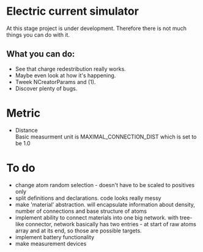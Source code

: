 # Electric current simulator
At this stage project is under development. Therefore there is not much things you can do with it.

## What you can do:
- See that charge redestribution really works.
- Maybe even look at how it's happening.
- Tweek NCreatorParams and (1).
- Discover plenty of bugs.

# Metric
- Distance  
    Basic measurment unit is MAXIMAL_CONNECTION_DIST which is set to be 1.0

# To do
- change atom random selection - doesn't have to be scaled to positives only
- split definitions and declarations. code looks really messy
- make 'material' abstraction. will encapsulate information about density, number of connections and base structure of atoms
- implement ability to connect materials into one big network. with tree-like connector, network basically has two entries - at start of raw atoms array and at its end, so those are possible targets.
- implement battery functionality
- make measurement devices
